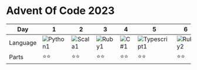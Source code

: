 # Advent Of Code 2023

| Day | 1 | 2 | 3 | 4 | 5 | 6 | 7 | 8 | 9 | 10 | 11 | 12 | 13 | 14 | 15 | 16 | 17 | 18 | 19 | 20 | 21 | 22 | 23 | 24 | 25 |
|---|---|---|---|---|---|---|---|---|---|---|---|---|---|---|---|---|---|---|---|---|---|---|---|---|---|
|Language| ![Python1](https://skillicons.dev/icons?i=py) | ![Scala1](https://skillicons.dev/icons?i=scala) | ![Ruby1](https://skillicons.dev/icons?i=ruby)  | ![C#1](https://skillicons.dev/icons?i=cs) | ![Typescript1](https://skillicons.dev/icons?i=ts) | ![Ruby2](https://skillicons.dev/icons?i=ruby) | ![C#2](https://skillicons.dev/icons?i=cs) | ![Python2](https://skillicons.dev/icons?i=py) | ![Typescript2](https://skillicons.dev/icons?i=ts) | ![Scala2](https://skillicons.dev/icons?i=scala) | ![Typescript3](https://skillicons.dev/icons?i=ts) | ![Ruby3](https://skillicons.dev/icons?i=ruby) | ![C#3](https://skillicons.dev/icons?i=cs) | ![Scala3](https://skillicons.dev/icons?i=scala) | ![Python3](https://skillicons.dev/icons?i=py) | ![C#4](https://skillicons.dev/icons?i=cs) | ![Typescript4](https://skillicons.dev/icons?i=ts) | ![Scala4](https://skillicons.dev/icons?i=scala) | ![Python4](https://skillicons.dev/icons?i=py) | ![Ruby4](https://skillicons.dev/icons?i=ruby) | ![Scala5](https://skillicons.dev/icons?i=scala) | ![Python5](https://skillicons.dev/icons?i=py) | ![Typescript5](https://skillicons.dev/icons?i=ts) | ![Ruby5](https://skillicons.dev/icons?i=ruby) | ![C#5](https://skillicons.dev/icons?i=cs) |
| Parts | :star::star: | :star::star: | :star::star: | :star::star: | :star::star: | :star::star: | :star::star: | :star::star: | :star::star: | :star::x: | :star::star: | :x::x: | :star::star: | :star::star: | :star::star: | :star::star: | :x::x: | :star::x: | :star::star: | :x::x: | :star::x: | :x::x: | :star::x: | :star::x: | :x::x: |
